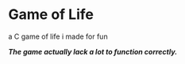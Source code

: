 # Game of Life
 a C game of life i made for fun

***The game actually lack a lot to function correctly.***
